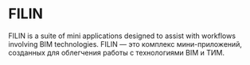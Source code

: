 # FILIN
FILIN is a suite of mini applications designed to assist with workflows involving BIM technologies.
FILIN — это комплекс мини-приложений, созданных для облегчения работы с технологиями BIM и ТИМ.
